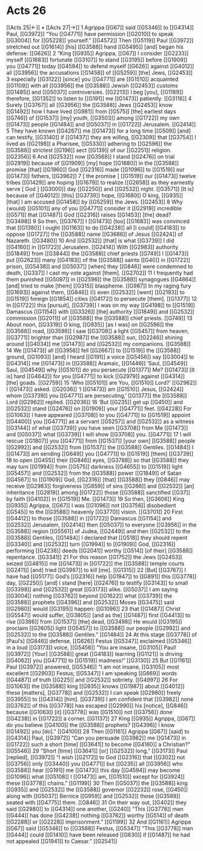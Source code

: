 # Acts 26
[[Acts 25|←]] • [[Acts 27|→]]
1 Agrippa [[G67]] said [[G5346]] to [[G4314]] Paul, [[G3972]] “You [[G4771]] have permission [[G2010]] to speak [[G3004]] for [[G5228]] yourself.” [[G4572]] Then [[G5119]] Paul [[G3972]] stretched out [[G1614]] [his] [[G3588]] hand [[G5495]] [and] began his defense: [[G626]] 
2 “King [[G935]] Agrippa, [[G67]] I consider [[G2233]] myself [[G1683]] fortunate [[G3107]] to stand [[G3195]] before [[G1909]] you [[G4771]] today [[G4594]] to defend myself [[G626]] against [[G4012]] all [[G3956]] the accusations [[G1458]] of [[G5259]] [the] Jews, [[G2453]] 
3 especially [[G3122]] [since] you [[G4771]] are [[G1510]] acquainted [[G1109]] with all [[G3956]] the [[G3588]] Jewish [[G2453]] customs [[G1485]] and [[G5037]] controversies. [[G2213]] I beg [you], [[G1189]] therefore, [[G1352]] to listen to [[G191]] me [[G1473]] patiently. [[G3116]] 
4 Surely [[G3767]] all [[G3956]] the [[G3588]] Jews [[G2453]] know [[G1492]] how I have lived [[G981]] from [[G575]] [the] earliest days [[G746]] of [[G1537]] [my] youth, [[G3503]] among [[G1722]] my own [[G1473]] people [[G1484]] and [[G5037]] in [[G1722]] Jerusalem. [[G2414]] 
5 They have known [[G4267]] me [[G1473]] for a long time [[G509]] [and] can testify, [[G3140]] if [[G1437]] they are willing, [[G2309]] that [[G3754]] I lived as [[G2198]] a Pharisee, [[G5330]] adhering to [[G2596]] the [[G3588]] strictest [[G196]] sect [[G139]] of our [[G2251]] religion. [[G2356]] 
6 And [[G2532]] now [[G3568]] I stand [[G2476]] on trial [[G2919]] because of [[G1909]] [my] hope [[G1680]] in the [[G3588]] promise [that] [[G1860]] God [[G2316]] made [[G1096]] to [[G1519]] our [[G1473]] fathers, [[G3962]] 
7 [ the promise ] [[G1519]] our [[G1473]] twelve tribes [[G1429]] are hoping [[G1679]] to realize [[G2658]] as they earnestly serve [ God ] [[G3000]] day [[G2250]] and [[G2532]] night. [[G3571]] [It is] because of [[G4012]] [this] [[G3739]] hope, [[G1680]] O king, [[G935]] [that] I am accused [[G1458]] by [[G5259]] the Jews. [[G2453]] 
8 Why {would} [[G5101]] any of you [[G4771]] consider it [[G2919]] incredible [[G571]] that [[G1487]] God [[G2316]] raises [[G1453]] [the] dead? [[G3498]] 
9 So then, [[G3767]] I [[G1473]] [too] [[G1683]] was convinced that [[G1380]] I ought [[G1163]] to do [[G4238]] all [I could] [[G4183]] to oppose [[G1727]] the [[G3588]] name [[G3686]] of Jesus [[G2424]] of Nazareth. [[G3480]] 
10 And [[G2532]] [that] is what [[G3739]] I did [[G4160]] in [[G1722]] Jerusalem. [[G2414]] With [[G2983]] authority [[G1849]] from [[G3844]] the [[G3588]] chief priests [[G749]] I [[G1473]] put [[G2623]] many [[G4183]] of the [[G3588]] saints [[G40]] in [[G1722]] prison, [[G5438]] and [[G5037]] [when] they [[G846]] were condemned to death, [[G337]] I cast my vote against [them]. [[G2702]] 
11 I frequently had them punished [[G5097]] in [[G2596]] the [[G3588]] synagogues [[G4864]] [and] tried to make [them] [[G315]] blaspheme. [[G987]] In my raging fury [[G1693]] against them, [[G846]] {I} even [[G2532]] [went] [[G2193]] to [[G1519]] foreign [[G1854]] cities [[G4172]] to persecute [them]. [[G1377]] 
12 In [[G1722]] this [pursuit], [[G3739]] I was on my way [[G4198]] to [[G1519]] Damascus [[G1154]] with [[G3326]] [the] authority [[G1849]] and [[G2532]] commission [[G2011]] of [[G3588]] the [[G3588]] chief priests. [[G749]] 
13 About noon, [[G3319]] O king, [[G935]] [as I was] on [[G2596]] the [[G3588]] road, [[G3598]] I saw [[G3708]] a light [[G5457]] from heaven, [[G3771]] brighter than [[G2987]] the [[G3588]] sun, [[G2246]] shining around [[G4034]] me [[G1473]] and [[G2532]] my companions. [[G3588]] 
14 We [[G1473]] all [[G3956]] fell [[G2667]] to [[G1519]] the [[G3588]] ground, [[G1093]] [and] I heard [[G191]] a voice [[G5456]] say [[G3004]] to [[G4314]] me [[G1473]] in [[G3588]] Aramaic, [[G1446]] ‘Saul, [[G4549]] Saul, [[G4549]] why [[G5101]] do you persecute [[G1377]] Me? [[G1473]] [It is] hard [[G4642]] for you [[G4771]] to kick [[G2979]] against [[G4314]] [the] goads. [[G2759]] 
15 ‘Who [[G5101]] are You, [[G1510]] Lord?’ [[G2962]] I [[G1473]] asked. [[G2036]] ‘I [[G1473]] am [[G1510]] Jesus, [[G2424]] whom [[G3739]] you [[G4771]] are persecuting,’ [[G1377]] the [[G3588]] Lord [[G2962]] replied. [[G2036]] 
16 ‘But [[G235]] get up [[G450]] and [[G2532]] stand [[G2476]] on [[G1909]] your [[G4771]] feet. [[G4228]] For [[G1063]] I have appeared [[G3708]] to you [[G4771]] to [[G1519]] appoint [[G4400]] you [[G4771]] as a servant [[G5257]] and [[G2532]] as a witness [[G3144]] of what [[G3739]] you have seen [[G3708]] from Me [[G1473]] and [[G5037]] what [[G3739]] I will show [[G3708]] you. [[G4771]] 
17 I will rescue [[G1807]] you [[G4771]] from [[G1537]] [your own] [[G3588]] people [[G2992]] and [[G2532]] from [[G1537]] the [[G3588]] Gentiles. [[G1484]] I [[G1473]] am sending [[G649]] you [[G4771]] to [[G1519]] [them] [[G3739]] 
18 to open [[G455]] their [[G846]] eyes, [[G3788]] so that [[G3588]] they may turn [[G1994]] from [[G575]] darkness [[G4655]] to [[G1519]] light [[G5457]] and [[G2532]] from the [[G3588]] power [[G1849]] of Satan [[G4567]] to [[G1909]] God, [[G2316]] [that] [[G3588]] they [[G846]] may receive [[G2983]] forgiveness [[G859]] of sins [[G266]] and [[G2532]] [an] inheritance [[G2819]] among [[G1722]] those [[G3588]] sanctified [[G37]] by faith [[G4102]] in [[G1519]] Me. [[G1473]] 
19 So then, [[G3606]] King [[G935]] Agrippa, [[G67]] I was [[G1096]] not [[G3756]] disobedient [[G545]] to the [[G3588]] heavenly [[G3770]] vision. [[G3701]] 
20 First [[G4412]] to those [[G3588]] in [[G1722]] Damascus [[G1154]] and [[G2532]] Jerusalem, [[G2414]] then [[G5037]] to everyone [[G3956]] in the [[G3588]] region [[G5561]] of Judea, [[G2449]] and then [[G2532]] to the [[G3588]] Gentiles, [[G1484]] I declared that [[G518]] they should repent [[G3340]] and [[G2532]] turn [[G1994]] to [[G1909]] God, [[G2316]] performing [[G4238]] deeds [[G2041]] worthy [[G514]] [of their] [[G3588]] repentance. [[G3341]] 
21 For this reason [[G1752]] the Jews [[G2453]] seized [[G4815]] me [[G1473]] in [[G1722]] the [[G3588]] temple courts [[G2411]] [and] tried [[G3987]] to kill [me]. [[G1315]] 
22 [But] [[G3767]] I have had [[G5177]] God’s [[G2316]] help [[G1947]] to [[G891]] this [[G3778]] day, [[G2250]] [and] I stand [here] [[G2476]] to testify [[G3143]] to small [[G3398]] and [[G2532]] great [[G3173]] alike. [[G5037]] I am saying [[G3004]] nothing [[G3762]] beyond [[G1622]] what [[G3739]] the [[G3588]] prophets [[G4396]] and [[G2532]] Moses [[G3475]] said [[G2980]] would [[G3195]] happen: [[G1096]] 
23 that [[G1487]] Christ [[G5547]] would suffer, [[G3805]] [and as the] [[G1487]] first [[G4413]] to rise [[G386]] from [[G1537]] [the] dead, [[G3498]] He would [[G3195]] proclaim [[G2605]] light [[G5457]] to [[G3588]] our people [[G2992]] and [[G2532]] to the [[G3588]] Gentiles.” [[G1484]] 
24 At this stage [[G3778]] of [Paul’s] [[G846]] defense, [[G626]] Festus [[G5347]] exclaimed [[G5346]] in a loud [[G3173]] voice, [[G5456]] “You are insane, [[G3105]] Paul! [[G3972]] [Your] [[G3588]] great [[G4183]] learning [[G1121]] is driving [[G4062]] you [[G4771]] to [[G1519]] madness!” [[G3130]] 
25 But [[G1161]] Paul [[G3972]] answered, [[G5346]] “I am not insane, [[G3105]] most excellent [[G2903]] Festus; [[G5347]] I am speaking [[G669]] words [[G4487]] of truth [[G225]] and [[G2532]] sobriety. [[G4997]] 
26 For [[G1063]] the [[G3588]] king [[G935]] knows [[G1987]] about [[G4012]] these [matters], [[G3778]] and [[G2532]] I can speak [[G2980]] freely [[G3955]] to [[G4314]] [him]. [[G3739]] I am confident that [[G3982]] none [[G3762]] of this [[G3778]] has escaped [[G2990]] his [notice], [[G846]] because [[G1063]] [it] [[G3778]] was [[G1510]] not [[G3756]] done [[G4238]] in [[G1722]] a corner. [[G1137]] 
27 King [[G935]] Agrippa, [[G67]] do you believe [[G4100]] the [[G3588]] prophets? [[G4396]] I know [[G1492]] you [do].” [[G4100]] 
28 Then [[G1161]] Agrippa [[G67]] [said] to [[G4314]] Paul, [[G3972]] “Can you persuade [[G3982]] me [[G1473]] in [[G1722]] such a short [time] [[G3641]] to become [[G4160]] a Christian?” [[G5546]] 
29 “Short [time] [[G3641]] [or] [[G2532]] long,” [[G3173]] Paul [replied], [[G3972]] “I wish [[G2172]] to God [[G2316]] that [[G302]] not [[G3756]] only [[G3440]] you [[G4771]] but [[G235]] all [[G3956]] who [[G3588]] hear [[G191]] me [[G1473]] this day [[G4594]] may become [[G1096]] what [[G5108]] I [[G1473]] am, [[G1510]] except for [[G3924]] these [[G3778]] chains.” [[G1199]] 
30 Then [[G5037]] the [[G3588]] king [[G935]] and [[G2532]] the [[G3588]] governor [[G2232]] rose, [[G450]] along with [[G5037]] Bernice [[G959]] and [[G2532]] those [[G3588]] seated with [[G4775]] them. [[G846]] 
31 On their way out, [[G402]] they said [[G2980]] to [[G4314]] one another, [[G240]] “This [[G3778]] man [[G444]] has done [[G4238]] nothing [[G3762]] worthy [[G514]] of death [[G2288]] or [[G2228]] imprisonment.” [[G1199]] 
32 And [[G1161]] Agrippa [[G67]] said [[G5346]] to [[G3588]] Festus, [[G5347]] “This [[G3778]] man [[G444]] could [[G1410]] have been released [[G630]] if [[G1487]] he had not appealed [[G1941]] to Caesar.” [[G2541]] 
